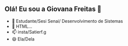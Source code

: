 ## Olá! Eu sou a Giovana Freitas 👋


- 🔭 Estudante/Sesi Senai/ Desenvolvimento de Sistemas 
- 🌱 HTML...
- 📫 insta/Satierf.g
- 😄 Ela/Dela
  
